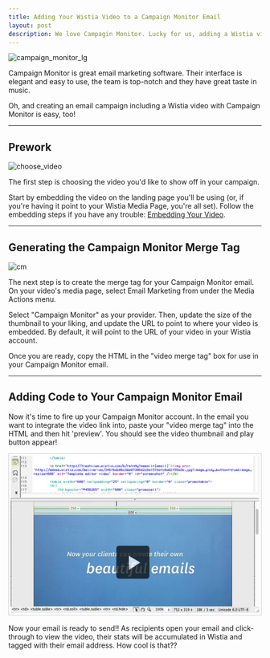 ```yaml
---
title: Adding Your Wistia Video to a Campaign Monitor Email
layout: post
description: We love Campagin Monitor. Lucky for us, adding a Wistia video to an email campaign is pretty easy, too. Learn how here!
---
```


<div class="post_image intro_image float_right"><img src="http://embed.wistia.com/deliveries/dfc00817495ec1fc99716cbf8478203617e0f03d.png" alt="campaign_monitor_lg" width="250px" /></div>

Campaign Monitor is great email marketing software.  Their interface is elegant and easy to use, the team is top-notch and they have great taste in music.

Oh, and creating an email campaign including a Wistia video with Campaign Monitor is easy, too!

----

## Prework

<div class="post_image float_right"><img src="http://embed.wistia.com/deliveries/037f60ea97dd566d4204a86bcf1efd5a76a71986.png" alt="choose_video" /></div>

The first step is choosing the video you'd like to show off in your campaign.

Start by embedding the video on the landing page you'll be using (or, if you're having it point to your Wistia Media Page, you're all set).  Follow the embedding steps if you have any trouble: [Embedding Your Video](/public_sharing.html).

----

## Generating the Campaign Monitor Merge Tag

<div class="post_image float_right"><img src="http://embed.wistia.com/deliveries/2f2d65382f208f22150318c6ccc7358a06a6b244.png" alt="cm" /></div>

The next step is to create the merge tag for your Campaign Monitor email. On your video's media page, select <span class="code">Email Marketing</span> from under the Media Actions menu.


Select "Campaign Monitor" as your provider.  Then, update the size of the thumbnail to your liking, and update the URL to point to where your video is embedded.  By default, it will point to the URL of your video in your Wistia account.

Once you are ready, copy the HTML in the "video merge tag" box for use in your Campaign Monitor email.

----

## Adding Code to Your Campaign Monitor Email

Now it's time to fire up your Campaign Monitor account.  In the email you want to integrate the video link into, paste your "video merge tag" into the HTML and then hit 'preview'.  You should see the video thumbnail and play button appear!

<div class="post_image center"><img src="/images/wistia-editor.jpeg" alt="wistia-editor" /></div>

Now your email is ready to send!!  As recipients open your email and click-through to view the video, their stats will be accumulated in Wistia and tagged with their email address.  How cool is that??

